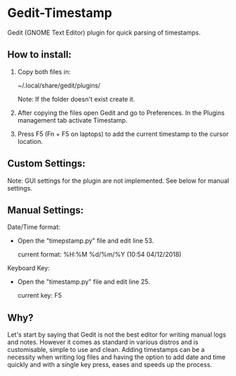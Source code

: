 # Gedit-Timestamp
Gedit (GNOME Text Editor) plugin for quick parsing of timestamps.

How to install:
--------------------------

1.  Copy both files in:

    ~/.local/share/gedit/plugins/

    Note: If the folder doesn't exist create it.

2.  After copying the files open Gedit and go to Preferences.
    In the Plugins management tab activate Timestamp.

3.  Press F5 (Fn + F5 on laptops) to add the current timestamp to the cursor location.


Custom Settings:
--------------------------

Note: GUI settings for the plugin are not implemented. See below for manual settings.

Manual Settings:
--------------------------

Date/Time format: 
- Open the "timepstamp.py" file and edit line 53.

    current format: %H:%M %d/%m/%Y  (10:54 04/12/2018)
    
Keyboard Key:
- Open the "timestamp.py" file and edit line 25.

    current key: F5

Why?
--------------------------
Let's start by saying that Gedit is not the best editor for writing manual logs and notes.
However it comes as standard in various distros and is customisable, simple to use and clean.
Adding timestamps can be a necessity when writing log files and having the option to add date and time quickly and with a single key press, eases and speeds up the process.
